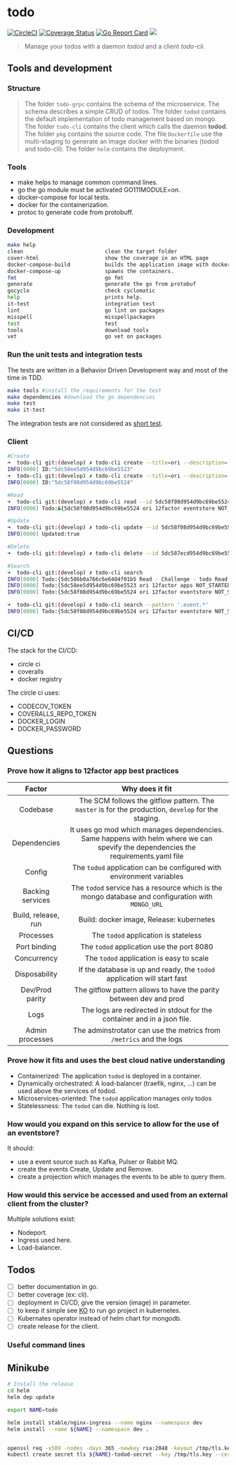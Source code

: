 # todo

[![CircleCI](https://circleci.com/gh/sjeandeaux/todo.svg?style=svg)](https://circleci.com/gh/sjeandeaux/todo)
[![Coverage Status](https://coveralls.io/repos/github/sjeandeaux/todo/badge.svg?branch=master)](https://coveralls.io/github/sjeandeaux/todo?branch=master)
[![Go Report Card](https://goreportcard.com/badge/github.com/sjeandeaux/todo)](https://goreportcard.com/report/github.com/sjeandeaux/todo)
[![](https://images.microbadger.com/badges/image/sjeandeaux/todo.svg)](https://microbadger.com/images/sjeandeaux/todo)

> Manage your todos with a daemon *todod* and a client *todo-cli*.

## Tools and development

### Structure

> The folder `todo-grpc` contains the schema of the microservice. The schema describes a simple CRUD of todos.
> The folder `todod` contains the default implementation of todo management based on mongo.
> The folder `todo-cli` contains the client which calls the daemon **todod**.
> The folder `pkg` contains the source code.
> The file `Dockerfile` use the multi-staging to generate an image docker with the binaries (todod and todo-cli).
> The folder `helm` contains the deployment.

### Tools

* make helps to manage common command lines.
* go the go module must be activated GO111MODULE=on.
* docker-compose for local tests.
* docker for the containerization.
* protoc to generate code from protobuff.

### Development

```sh
make help
clean                          clean the target folder
cover-html                     show the coverage in an HTML page
docker-compose-build           builds the application image with docker-compose.
docker-compose-up              spawns the containers.
fmt                            go fmt
generate                       generate the go from protobuf
gocyclo                        check cyclomatic
help                           prints help.
it-test                        integration test
lint                           go lint on packages
misspell                       misspellpackages
test                           test
tools                          download tools
vet                            go vet on packages
```

### Run the unit tests and integration tests

The tests are written in a Behavior Driven Development way and most of the time in TDD.

```sh
make tools #install the requirements for the test
make dependencies #download the go dependencies
make test
make it-test
```

The integration tests are not considered as [short test](https://golang.org/pkg/testing/#hdr-Skipping).

### Client

```bash
#Create
➜  todo-cli git:(develop) ✗ todo-cli create --title=ori --description='12factor apps' --state=NOT_STARTED --tags="job" --reminder=$(date +%s)
INFO[0000] ID:"5dc58ee5d954d9bc69be5523"
➜  todo-cli git:(develop) ✗ todo-cli create --title=ori --description='12factor eventstore' --state=NOT_STARTED --tags="job" --reminder=$(date +%s)
INFO[0000] ID:"5dc58f08d954d9bc69be5524"

#Read
➜  todo-cli git:(develop) ✗ todo-cli read --id 5dc58f08d954d9bc69be5524
INFO[0000] Todo:&{5dc58f08d954d9bc69be5524 ori 12factor eventstore NOT_STARTED [job golang] 1573228462}

#Update
➜  todo-cli git:(develop) ✗ todo-cli update --id 5dc58f08d954d9bc69be5524 --title=ori --description='12factor eventstore' --state=NOT_STARTED --tags="job,golang" --reminder=$(date +%s)
INFO[0000] Updated:true

#Delete
➜  todo-cli git:(develop) ✗ todo-cli delete --id 5dc587ecd954d9bc69be5522                                                                                                   INFO[0000] Deleted:true

#Search
➜  todo-cli git:(develop) ✗ todo-cli search
INFO[0000] Todo:{5dc586b0a766c6e6404f01b5 Read - Challenge - todo Read - Should create a micro service with 12factor DONE [golang 12factor k8s] 1573046180}
INFO[0000] Todo:{5dc58ee5d954d9bc69be5523 ori 12factor apps NOT_STARTED [job] 1573228261}
INFO[0000] Todo:{5dc58f08d954d9bc69be5524 ori 12factor eventstore NOT_STARTED [job] 1573228296}

➜  todo-cli git:(develop) ✗ todo-cli search --pattern '.event.*'
INFO[0000] Todo:{5dc58f08d954d9bc69be5524 ori 12factor eventstore NOT_STARTED [job] 1573228296}
```


## CI/CD

The stack for the CI/CD:
* circle ci
* coveralls
* docker registry

The circle ci uses:
 * CODECOV_TOKEN
 * COVERALLS_REPO_TOKEN
 * DOCKER_LOGIN
 * DOCKER_PASSWORD

## Questions

### Prove how it aligns to 12factor app best practices

|Factor|Why does it fit|
|:----------:|:----------:|
|Codebase|The SCM follows the gitflow pattern. The `master` is for the production, `develop` for the staging. |
|Dependencies|It uses go mod which manages dependencies. Same happens with helm where we can spevify the dependencies the requirements.yaml file|
|Config|The `todod` application can be configured with environment variables|
|Backing services|The `todod` service has a resource which is the mongo database and configuration with `MONGO_URL`|
|Build, release, run|Build: docker image, Release: kubernetes|
|Processes|The `todod` application is stateless|
|Port binding|The `todod` application use the port 8080|
|Concurrency|The `todod` application is easy to scale|
|Disposability|If the database is up and ready, the `todod` application will start fast |
|Dev/Prod parity|The gitflow pattern allows to have the parity between dev and prod|
|Logs|The logs are redirected in stdout for the container and in a json file.|
|Admin processes|The adminstrotator can use the metrics from `/metrics` and the logs|


### Prove how it fits and uses the best cloud native understanding

* Containerized: The application `todod` is deployed in a container.
* Dynamically orchestrated: A load-balancer (traefik, nginx, ...) can be used above the services of todod.
* Microservices-oriented: The `todod` application manages only todos
* Statelessness: The `todod` can die. Nothing is lost.

### How would you expand on this service to allow for the use of an eventstore?

It should:
* use a event source such as Kafka, Pulser or Rabbit MQ.
* create the events Create, Update and Remove.
* create a projection which manages the events to be able to query them.


### How would this service be accessed and used from an external client from the cluster?

Multiple solutions exist:
* Nodeport.
* Ingress used here.
* Load-balancer.

## Todos

- [ ] better documentation in go.
- [ ] better coverage (ex: cli).
- [ ] deployment in CI/CD, give the version (image) in parameter.
- [ ] to keep it simple see [KO](https://github.com/google/ko) to run go project in kubernetes.
- [ ] Kubernates operator instead of helm chart for mongodb.
- [ ] create release for the client.

### Useful command lines

## Minikube

```bash
# Install the release
cd helm
helm dep update

export NAME=todo

helm install stable/nginx-ingress --name nginx --namespace dev
helm install --name ${NAME} --namespace dev .


openssl req -x509 -nodes -days 365 -newkey rsa:2048 -keyout /tmp/tls.key -out /tmp/tls.crt -subj "/CN=${NAME}-todod.io"
kubectl create secret tls ${NAME}-todod-secret --key /tmp/tls.key --cert /tmp/tls.crt  -n dev
```




